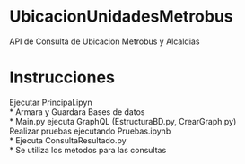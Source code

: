# UbicacionUnidadesMetrobus
 API de Consulta de Ubicacion Metrobus y Alcaldias

 # Instrucciones
 Ejecutar Principal.ipyn  
    * Armara y Guardara Bases de datos  
    * Main.py ejecuta GraphQL (EstructuraBD.py, CrearGraph.py)  
Realizar pruebas ejecutando Pruebas.ipynb  
    * Ejecuta ConsultaResultado.py  
    * Se utiliza los metodos para las consultas  
